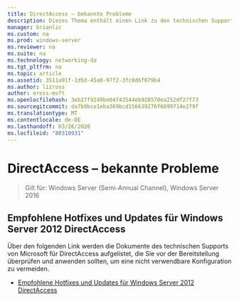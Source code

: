 ```yaml
---
title: DirectAccess – bekannte Probleme
description: Dieses Thema enthält einen Link zu den technischen Support Dokumenten von Microsoft für DirectAccess in Windows Server 2016.
manager: brianlic
ms.custom: na
ms.prod: windows-server
ms.reviewer: na
ms.suite: na
ms.technology: networking-da
ms.tgt_pltfrm: na
ms.topic: article
ms.assetid: 3511a91f-1d5d-45a0-97f2-3fc0d6f079b4
ms.author: lizross
author: eross-msft
ms.openlocfilehash: 3eb27f9249be04f43544eb928570ea252df27f73
ms.sourcegitcommit: da7b9bce1eba369bcd156639276f6899714e279f
ms.translationtype: MT
ms.contentlocale: de-DE
ms.lasthandoff: 03/26/2020
ms.locfileid: "80310931"
---
```

# <a name="directaccess-known-issues"></a>DirectAccess – bekannte Probleme

>Gilt für: Windows Server (Semi-Annual Channel), Windows Server 2016


## <a name="recommended-hotfixes-and-updates-for-windows-server-2012-directaccess"></a>Empfohlene Hotfixes und Updates für Windows Server 2012 DirectAccess  
Über den folgenden Link werden die Dokumente des technischen Supports von Microsoft für DirectAccess aufgelistet, die Sie vor der Bereitstellung überprüfen und anwenden sollten, um eine nicht verwendbare Konfiguration zu vermeiden.  
  
-   [Empfohlene Hotfixes und Updates für Windows Server 2012 DirectAccess](https://support.microsoft.com/kb/2883952)  
  
  


